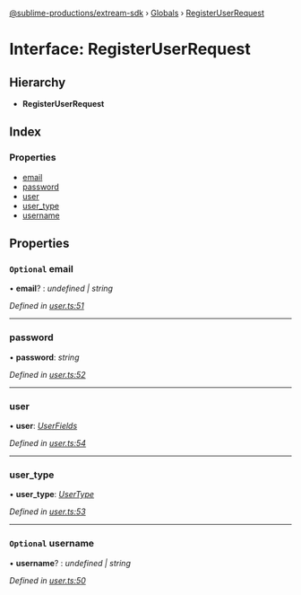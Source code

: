[@sublime-productions/extream-sdk](../README.md) › [Globals](../globals.md) › [RegisterUserRequest](registeruserrequest.md)

# Interface: RegisterUserRequest

## Hierarchy

* **RegisterUserRequest**

## Index

### Properties

* [email](registeruserrequest.md#optional-email)
* [password](registeruserrequest.md#password)
* [user](registeruserrequest.md#user)
* [user_type](registeruserrequest.md#user_type)
* [username](registeruserrequest.md#optional-username)

## Properties

### `Optional` email

• **email**? : *undefined | string*

*Defined in [user.ts:51](https://github.com/Extream-SaaS/ex-sdk/blob/34a42fe/src/user.ts#L51)*

___

###  password

• **password**: *string*

*Defined in [user.ts:52](https://github.com/Extream-SaaS/ex-sdk/blob/34a42fe/src/user.ts#L52)*

___

###  user

• **user**: *[UserFields](userfields.md)*

*Defined in [user.ts:54](https://github.com/Extream-SaaS/ex-sdk/blob/34a42fe/src/user.ts#L54)*

___

###  user_type

• **user_type**: *[UserType](../enums/usertype.md)*

*Defined in [user.ts:53](https://github.com/Extream-SaaS/ex-sdk/blob/34a42fe/src/user.ts#L53)*

___

### `Optional` username

• **username**? : *undefined | string*

*Defined in [user.ts:50](https://github.com/Extream-SaaS/ex-sdk/blob/34a42fe/src/user.ts#L50)*
